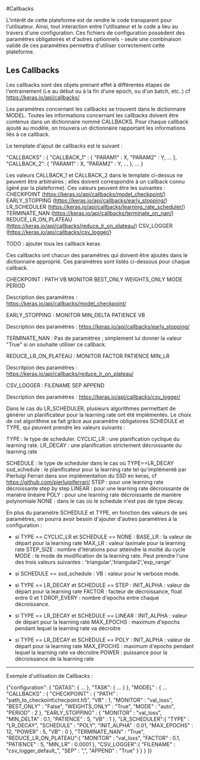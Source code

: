 #Callbacks

L'intérêt de cette plateforme est de rendre le code transparent pour l'utilisateur.
Ainsi, tout interaction entre l'utilisateur et le code a lieu au travers d'une configuration.
Ces fichiers de configuration possèdent des paramètres obligatoires et d'autres optionnels - seule une combinaison valide de ces paramètres permettra d'utiliser correctement cette plateforme.

## Les Callbacks
Les callbacks sont des objets prenant effet à différentes étapes de l'entrainement (i.e au début ou à la fin d'une epoch, ou d'un batch, etc..)
cf https://keras.io/api/callbacks/


Les paramètres concernant les callbacks se trouvent dans le dictionnaire MODEL.
Toutes les informations concernant les callbacks doivent être contenus dans un dictionnaire nommé CALLBACKS. Pour chaque callback ajouté au modèle, on trouvera un dictionnaire rapportant les informations liés à ce callback.


Le template d'ajout de callbacks est le suivant :

"CALLBACKS" : {
  "CALLBACK_1" : {
    "PARAM1" : X,
    "PARAM2" : Y,
    ...
  },
  "CALLBACK_2":  {
    "PARAM1" : X,
    "PARAM2" : Y,
    ...
  },
  ...
}


Les valeurs CALLBACK_1 et CALLBACK_2 dans le template ci-dessus ne peuvent être arbitraires ; elles doivent correspondre à un callback connu (géré par la plateforme). Ces valeurs peuvent être les suivantes :
CHECKPOINT (https://keras.io/api/callbacks/model_checkpoint/)
EARLY_STOPPING (https://keras.io/api/callbacks/early_stopping/)
LR_SCHEDULER (https://keras.io/api/callbacks/learning_rate_scheduler/)
TERMINATE_NAN (https://keras.io/api/callbacks/terminate_on_nan/)
REDUCE_LR_ON_PLATEAU (https://keras.io/api/callbacks/reduce_lr_on_plateau/)
CSV_LOGGER (https://keras.io/api/callbacks/csv_logger/)

TODO : ajouter tous les callback keras

Ces callbacks ont chacun des paramètres qui doivent être ajoutés dans le dictionnaire approprié. Ces paramètres sont listés ci-dessous pour chaque callback.

CHECKPOINT :
  PATH
  VB
  MONITOR
  BEST_ONLY
  WEIGHTS_ONLY
  MODE
  PERIOD

Description des paramètres : https://keras.io/api/callbacks/model_checkpoint/

EARLY_STOPPING :
  MONITOR
  MIN_DELTA
  PATIENCE
  VB

Description des paramètres : https://keras.io/api/callbacks/early_stopping/

TERMINATE_NAN :
Pas de paramètres ; simplement lui donner la valeur "True" si on souhaite utiliser ce callback.

REDUCE_LR_ON_PLATEAU :
  MONITOR
  FACTOR
  PATIENCE
  MIN_LR

Descritpion des paramètres : https://keras.io/api/callbacks/reduce_lr_on_plateau/

CSV_LOGGER :
  FILENAME
  SEP
  APPEND

Description des paramètres : https://keras.io/api/callbacks/csv_logger/

Dans le cas du LR_SCHEDULER, plusieurs algorithmes permettant de générer un planificateur pour la learning rate ont été implémentés. Le choix de cet algorithme se fait grâce aux paramètre obligatoires SCHEDULE et TYPE, qui peuvent prendre les valeurs suivants :

TYPE : le type de scheduler.
  CYCLIC_LR : une planification cyclique du learning rate.
  LR_DECAY : une planification strictement décroissante du learning rate

SCHEDULE : le type de scheduler dans le cas où TYPE==LR_DECAY
  ssd_schedule : le planificateur pour la learning rate tel qu'implémenté par Pierluigi Ferrari dans son implémentation du SSD en keras, cf https://github.com/pierluigiferrari/
  STEP : pour une learning rate décroissante step by step
  LINEAR : pour une learning rate décroissante de manière linéaire
  POLY : pour une learning rate décroissante de manière polynomiale
  NONE : dans le cas où le schedule n'est pas de type decay.

En plus du paramètre SCHEDULE et TYPE, en fonction des valeurs de ses paramètres, on pourra avoir besoin d'ajouter d'autres paramètres à la configuration :

- si TYPE == CYCLIC_LR et SCHEDULE == NONE :
BASE_LR : la valeur de départ pour la learning rate
MAX_LR : valeur laximale pour la learning rate
STEP_SIZE : nombre d'itérations pour atteindre la moitié du cycle
MODE : le mode de modification de la learning rate. Peut prendre l'une des trois valeurs suivantes : 'triangular','triangular2','exp_range'

- si SCHEDULE == ssd_schedule :
VB : valeur pour le verbose mode.

- si TYPE == LR_DECAY et SCHEDULE == STEP :
INIT_ALPHA : valeur de départ pour la learning rate
FACTOR : facteur de décroissance, float entre 0 et 1
DROP_EVERY : nombre d'epochs entre chaque décroissance.


- si TYPE == LR_DECAY et SCHEDULE == LINEAR :
INIT_ALPHA : valeur de départ pour la learning rate
MAX_EPOCHS : maximum d'epochs pendant lequel la learning rate va décroitre

- si TYPE == LR_DECAY et SCHEDULE == POLY :
INIT_ALPHA : valeur de départ pour la learning rate
MAX_EPOCHS : maximum d'epochs pendant lequel la learning rate va décroitre
POWER : puissance pour la décroissance de la learning rate

----------------------------
Exemple d'utilisation de Callbacks :


{"configuration": {
	"DATAS": {
    ...
	},
	"TASK": {
    ...
		}
	},
	"MODEL" : {
    ...
    "CALLBACKS" : {
      "CHECKPOINT" : {
        "PATH" : "path_to_checkoint\\checpoint.h5",
        "VB" : 1,
        "MONITOR" : "val_loss",
        "BEST_ONLY" : "False",
        "WEIGHTS_ONLY" : "True",
        "MODE" : "auto",
        "PERIOD" : 2
      },
      "EARLY_STOPPING" : {
        "MONITOR" : "val_loss",
        "MIN_DELTA" : 0.1,
        "PATIENCE" : 5,
        "VB" : 1
      },
      "LR_SCHEDULER":{
				"TYPE" : "LR_DECAY",
				"SCHEDULE" : "POLY",
				"INIT_ALPHA" : 0.01,
				"MAX_EPOCHS" : 12,
        "POWER" : 5,
        "VB" : 0
			},
      "TERMINATE_NAN" : "True",
      "REDUCE_LR_ON_PLATEAU":{
        "MONITOR" : "val_loss",
        "FACTOR" : 0.1,
        "PATIENCE" : 5,
        "MIN_LR" : 0.0001
      },
      "CSV_LOGGER":{
        "FILENAME" : "csv_logger_default_",
        "SEP" : ",",
        "APPEND" : "True"
      }
    }
	}
}}
